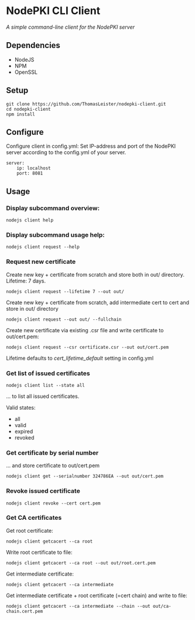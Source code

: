 # NodePKI CLI Client

*A simple command-line client for the NodePKI server*


## Dependencies

* NodeJS
* NPM
* OpenSSL


## Setup

    git clone https://github.com/ThomasLeister/nodepki-client.git
    cd nodepki-client
    npm install


## Configure

Configure client in config.yml: Set IP-address and port of the NodePKI server according to the config.yml of your server.

    server:
        ip: localhost
        port: 8081

## Usage

### Display subcommand overview:

    nodejs client help

### Display subcommand usage help:

    nodejs client request --help

### Request new certificate

Create new key + certificate from scratch and store both in out/ directory. Lifetime: 7 days.

    nodejs client request --lifetime 7 --out out/

Create new key + certificate from scratch, add intermediate cert to cert and store in out/ directory

    nodejs client request --out out/ --fullchain

Create new certificate via existing .csr file and write certificate to out/cert.pem:

    nodejs client request --csr certificate.csr --out out/cert.pem

Lifetime defaults to *cert_lifetime_default* setting in config.yml


### Get list of issued certificates

    nodejs client list --state all

... to list all issued certificates.

Valid states:
* all
* valid
* expired
* revoked


### Get certificate by serial number

... and store certificate to out/cert.pem

    nodejs client get --serialnumber 324786EA --out out/cert.pem


### Revoke issued certificate

    nodejs client revoke --cert cert.pem


### Get CA certificates

Get root certificate:

    nodejs client getcacert --ca root

Write root certificate to file:

    nodejs client getcacert --ca root --out out/root.cert.pem

Get intermediate certificate:

    nodejs client getcacert --ca intermediate

Get intermediate certificate + root certificate (=cert chain) and write to file:

    nodejs client getcacert --ca intermediate --chain --out out/ca-chain.cert.pem
